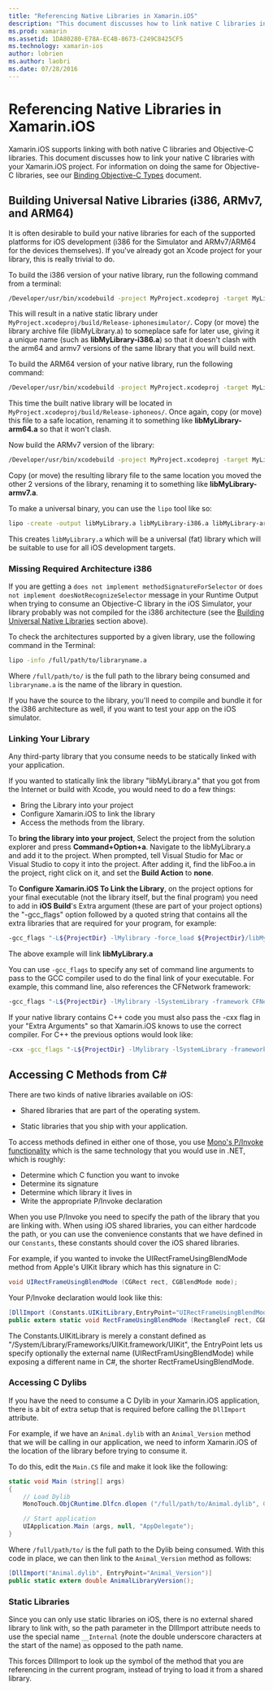 ```yaml
---
title: "Referencing Native Libraries in Xamarin.iOS"
description: "This document discusses how to link native C libraries into a Xamarin.iOS application. It describes how to build universal native libraries and accessing C methods from C#."
ms.prod: xamarin
ms.assetid: 1DA80280-E78A-EC4B-8673-C249C8425CF5
ms.technology: xamarin-ios
author: lobrien
ms.author: laobri
ms.date: 07/28/2016
---
```


# Referencing Native Libraries in Xamarin.iOS

Xamarin.iOS supports linking with both native C libraries and Objective-C
libraries. This document discusses how to link your native C libraries with your
Xamarin.iOS project. For information on doing the same for Objective-C libraries,
see our [Binding Objective-C Types](~/ios/platform/binding-objective-c/index.md) document.

<a name="building_native" />

## Building Universal Native Libraries (i386, ARMv7, and ARM64)

It is often desirable to build your native libraries for each of the
supported platforms for iOS development (i386 for the Simulator and ARMv7/ARM64
for the devices themselves). If you've already got an Xcode project for your
library, this is really trivial to do.

To build the i386 version of your native library, run the following command
from a terminal:

```bash
/Developer/usr/bin/xcodebuild -project MyProject.xcodeproj -target MyLibrary -sdk iphonesimulator -arch i386 -configuration Release clean build
```

This will result in a native static library under `MyProject.xcodeproj/build/Release-iphonesimulator/`. Copy (or move)
the library archive file (libMyLibrary.a) to someplace safe for later use,
giving it a unique name (such as **libMyLibrary-i386.a**) so that it doesn't clash
with the arm64 and armv7 versions of the same library that you will build
next.

To build the ARM64 version of your native library, run the following
command:

```bash
/Developer/usr/bin/xcodebuild -project MyProject.xcodeproj -target MyLibrary -sdk iphoneos -arch arm64 -configuration Release clean build
```

This time the built native library will be located in `MyProject.xcodeproj/build/Release-iphoneos/`. Once again, copy (or
move) this file to a safe location, renaming it to something like
**libMyLibrary-arm64.a** so that it won't clash.

Now build the ARMv7 version of the library:

```bash
/Developer/usr/bin/xcodebuild -project MyProject.xcodeproj -target MyLibrary -sdk iphoneos -arch armv7 -configuration Release clean build
```

Copy (or move) the resulting library file to the same location you moved the
other 2 versions of the library, renaming it to something like
**libMyLibrary-armv7.a**.

To make a universal binary, you can use the `lipo` tool like
so:

```bash
lipo -create -output libMyLibrary.a libMyLibrary-i386.a libMyLibrary-arm64.a libMyLibrary-armv7.a
```

This creates `libMyLibrary.a` which will be a universal (fat) library which
will be suitable to use for all iOS development targets.


### Missing Required Architecture i386

If you are getting a `does not implement methodSignatureForSelector` or `does not implement doesNotRecognizeSelector` message in your Runtime Output when trying to consume an Objective-C library in the iOS Simulator, your library probably was not compiled for the i386 architecture (see the [Building Universal Native Libraries](#building_native) section above).

To check the architectures supported by a given library, use the following command in the Terminal:

```bash
lipo -info /full/path/to/libraryname.a
```

Where `/full/path/to/` is the full path to the library being consumed and `libraryname.a` is the name of the library in question.

If you have the source to the library, you'll need to compile and bundle it for the i386 architecture as well, if you want to test your app on the iOS simulator.

### Linking Your Library

Any third-party library that you consume needs to be statically linked with
your application. 

If you wanted to statically link the library "libMyLibrary.a" that you got
from the Internet or build with Xcode, you would need to do a few things:

- Bring the Library into your project
- Configure Xamarin.iOS to link the library
- Access the methods from the library.


To **bring the library into your project**, Select the project
from the solution explorer and press **Command+Option+a**. Navigate to the
libMyLibrary.a and add it to the project. When prompted, tell Visual Studio for Mac or Visual Studio to
copy it into the project. After adding it, find the libFoo.a in the project,
right click on it, and set the **Build Action** to **none**.

To **Configure Xamarin.iOS To Link the Library**, on the project
options for your final executable (not the library itself, but the final
program) you need to add in **iOS Build**'s Extra argument (these are part of
your project options) the "-gcc_flags" option followed by a quoted string that
contains all the extra libraries that are required for your program, for
example:

```bash
-gcc_flags "-L${ProjectDir} -lMylibrary -force_load ${ProjectDir}/libMyLibrary.a"
```

The above example will link **libMyLibrary.a**

You can use `-gcc_flags` to specify any set of command line arguments to
pass to the GCC compiler used to do the final link of your executable. For
example, this command line, also references the CFNetwork framework:

```bash
-gcc_flags "-L${ProjectDir} -lMylibrary -lSystemLibrary -framework CFNetwork -force_load ${ProjectDir}/libMyLibrary.a"
```

If your native library contains C++ code you must also pass the -cxx flag in
your "Extra Arguments" so that Xamarin.iOS knows to use the correct compiler. For
C++ the previous options would look like:

```bash
-cxx -gcc_flags "-L${ProjectDir} -lMylibrary -lSystemLibrary -framework CFNetwork -force_load ${ProjectDir}/libMyLibrary.a"
```

<a name="Accessing_C_Methods_from_C#" />

## Accessing C Methods from C&#35;

There are two kinds of native libraries available on iOS:

- Shared libraries that are part of the operating system.

- Static libraries that you ship with your application.


To access methods defined in either one of those, you use [Mono's P/Invoke functionality](https://www.mono-project.com/docs/advanced/pinvoke/) which is the same technology that you
would use in .NET, which is roughly:

- Determine which C function you want to invoke
- Determine its signature
- Determine which library it lives in
- Write the appropriate P/Invoke declaration

When you use P/Invoke you need to specify the path of the library that you
are linking with. When using iOS shared libraries, you can either hardcode the
path, or you can use the convenience constants that we have defined in our `Constants`, these constants should cover the iOS shared libraries.

For example, if you wanted to invoke the UIRectFrameUsingBlendMode method
from Apple's UIKit library which has this signature in C:

```csharp
void UIRectFrameUsingBlendMode (CGRect rect, CGBlendMode mode);
```

Your P/Invoke declaration would look like this:

```csharp
[DllImport (Constants.UIKitLibrary,EntryPoint="UIRectFrameUsingBlendMode")]
public extern static void RectFrameUsingBlendMode (RectangleF rect, CGBlendMode blendMode);
```

The Constants.UIKitLibrary is merely a constant defined as
"/System/Library/Frameworks/UIKit.framework/UIKit", the EntryPoint lets us
specify optionally the external name (UIRectFramUsingBlendMode) while exposing a
different name in C#, the shorter RectFrameUsingBlendMode.

<a name="Accessing_C_Dylibs" />

### Accessing C Dylibs

If you have the need to consume a C Dylib in your Xamarin.iOS application, there is a bit of extra setup that is required before calling the `DllImport` attribute.

For example, if we have an `Animal.dylib` with an `Animal_Version` method that we will be calling in our application, we need to inform Xamarin.iOS of the location of the library before trying to consume it.

To do this, edit the `Main.CS` file and make it look like the following:

```csharp
static void Main (string[] args)
{
    // Load Dylib
    MonoTouch.ObjCRuntime.Dlfcn.dlopen ("/full/path/to/Animal.dylib", 0);

    // Start application
    UIApplication.Main (args, null, "AppDelegate");
}
```

Where `/full/path/to/` is the full path to the Dylib being consumed. With this code in place, we can then link to the `Animal_Version` method as follows:

```csharp
[DllImport("Animal.dylib", EntryPoint="Animal_Version")]
public static extern double AnimalLibraryVersion();
```

<a name="Static_Libraries" />

### Static Libraries

Since you can only use static libraries on iOS, there is no external shared
library to link with, so the path parameter in the DllImport attribute needs to
use the special name `__Internal` (note the double underscore characters at the start of the name) as opposed to the path name.

This forces DllImport to look up the symbol of the method that you are
referencing in the current program, instead of trying to load it from a shared
library.

